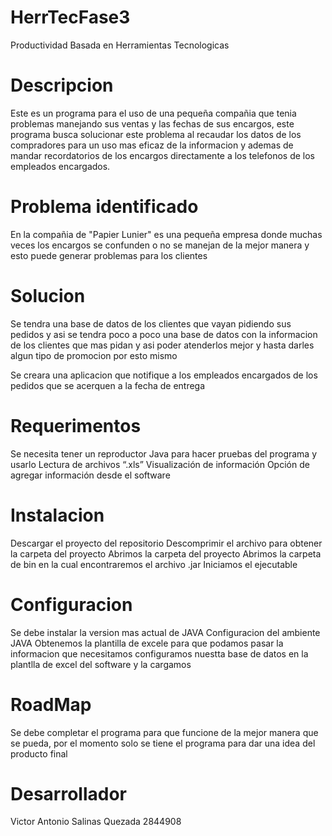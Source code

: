 # HerrTecFase3
Productividad Basada en Herramientas Tecnologicas

# Descripcion

Este es un programa para el uso de una pequeña compañia que tenia problemas manejando sus ventas y las fechas de sus encargos, este programa busca solucionar este problema al recaudar los datos de los compradores para un uso mas eficaz de la informacion y ademas de mandar recordatorios de los encargos directamente a los telefonos de los empleados encargados.

# Problema identificado

En la compañia de "Papier Lunier" es una pequeña empresa donde muchas veces los encargos se confunden o no se manejan de la mejor manera y esto puede generar problemas para los clientes

# Solucion

Se tendra una base de datos de los clientes que vayan pidiendo sus pedidos y asi se tendra poco a poco una base de datos con la informacion de los clientes que mas pidan y asi poder atenderlos mejor y hasta darles algun tipo de promocion por esto mismo

Se creara una aplicacion que notifique a los empleados encargados de los pedidos que se acerquen a la fecha de entrega

# Requerimentos

Se necesita tener un reproductor Java para hacer pruebas del programa y usarlo
Lectura de archivos “.xls”
Visualización de información
Opción de agregar información desde el software

# Instalacion

Descargar el proyecto del repositorio
Descomprimir el archivo para obtener la carpeta del proyecto
Abrimos la carpeta del proyecto
Abrimos la carpeta de bin en la cual encontraremos el archivo .jar
Iniciamos el ejecutable

# Configuracion

Se debe instalar la version mas actual de JAVA
Configuracion del ambiente JAVA
Obtenemos la plantilla de excele para que podamos pasar la informacion que necesitamos
configuramos nuestta base de datos en la plantlla de excel del software y la cargamos

# RoadMap

Se debe completar el programa para que funcione de la mejor manera que se pueda, por el momento solo se tiene el programa para dar una idea del producto final

# Desarrollador

Victor Antonio Salinas Quezada 2844908
